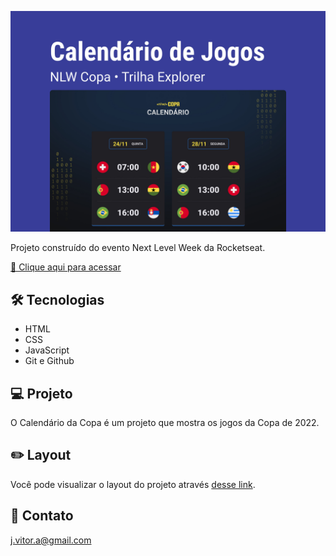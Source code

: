 ![preview](./.github/preview.jpg)

Projeto construído do evento Next Level Week da Rocketseat.

[🔗 Clique aqui para acessar](https://jvitor22.github.io/2022-world-cup-calendar)

## 🛠️ Tecnologias

- HTML
- CSS
- JavaScript
- Git e Github

## 💻 Projeto

O Calendário da Copa é um projeto que mostra os jogos da Copa de 2022.

## ✏️ Layout

Você pode visualizar o layout do projeto através [desse link](<https://www.figma.com/file/VLBESwqDyt2SNbjB5QL7Mt/Calend%C3%A1rio-de-Jogos-(Community)-(Community)?node-id=0%3A1>).

## 📧 Contato

j.vitor.a@gmail.com
